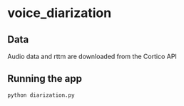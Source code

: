 # voice_diarization

## Data

Audio data and rttm are downloaded from the Cortico API

## Running the app

```
python diarization.py
```
